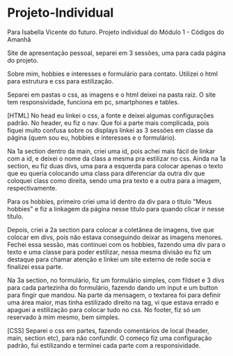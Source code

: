 # Projeto-Individual

Para Isabella Vicente do futuro. Projeto individual do Módulo 1 - Códigos do Amanhã

Site de apresentação pessoal, separei em 3 sessões, uma para cada página do projeto.

Sobre mim, hobbies e interesses e formulário para contato. Utilizei o html para estrutura e css para estilização.

Separei em pastas o css, as imagens e o html deixei na pasta raiz. O site tem responsividade, funciona em pc, smartphones e tables.

[HTML] No head eu linkei o css, a fonte e deixei algumas configurações padrão. 
No header, eu fiz o nav. Que foi a parte mais complicada, pois fiquei muito confusa sobre os displays linkei as 3 sessões em classe da página (quem sou eu, hobbies e interesses e o formulário).

Na 1a section dentro da main, criei uma id, pois achei mais fácil de linkar com a id, e deixei o nome da class a mesma pra estilizar no css. Ainda na 1a section, eu fiz duas divs, uma para a esquerda para colocar apenas o texto que eu queria colocando uma class para diferenciar da outra div que coloquei class como direita, sendo uma pra texto e a outra para a imagem, respectivamente. 

Para os hobbies, primeiro criei uma id dentro da div para o título "Meus hobbies" e fiz a linkagem da página nesse título para quando clicar ir nesse título.

Depois, criei a 2a section para colocar a coletânea de imagens, tive que colocar em divs, pois não estava conseguindo deixar as imagens menores. Fechei essa sessão, mas continuei com os hobbies, fazendo uma div para o texto e uma classe para poder estilizar, nessa mesma divisão eu fiz um destaque para chamar atenção e linkei um site externo de rede socia e finalizei essa parte.

Na 3a section, no formulário, fiz um formulário simples, com fildset e 3 divs para cada partezinha do formulário, fazendo dando um input e um button para fingir que mandou. Na parte da mensagem, o textarea foi para definir uma área maior, mas tinha estilizado direito na tag, vi que estava errado e apaguei a estilização para colocar tudo no css. No footer, fiz só um reservado à mim mesmo, bem simples.

[CSS] Separei o css em partes, fazendo comentários de local (header, main, section etc), para não confundir. O começo fiz uma configuração padrão, fui estilizando e terminei cada parte com a responsividade.
